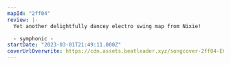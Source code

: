 ```yaml
---
mapId: "2ff04"
review: |-
  Yet another delightfully dancey electro swing map from Nixie!

  - symphonic -
startDate: "2023-03-01T21:49:11.000Z"
coverUrlOverwrite: https://cdn.assets.beatleader.xyz/songcover-2ff04-EC.jpg
---
```

